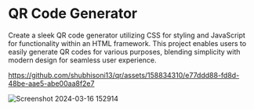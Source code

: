 # QR Code Generator


Create a sleek QR code generator utilizing CSS for styling and JavaScript for functionality within an HTML framework. This project enables users to easily generate QR codes for various purposes, blending simplicity with modern design for seamless user experience.




https://github.com/shubhisoni13/qr/assets/158834310/e77ddd88-fd8d-48be-aae5-abe00aa8f2e7

 
 
 
 ![Screenshot 2024-03-16 152914](https://github.com/shubhisoni13/qr/assets/158834310/1f155b5e-457e-46d3-83fc-f07a3930352d)
